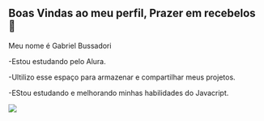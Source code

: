 ## Boas Vindas ao meu perfil, Prazer em recebelos 👋

Meu nome é Gabriel Bussadori 

-Estou estudando pelo Alura.

-Ultilizo esse espaço para armazenar e compartilhar meus projetos.

-EStou estudando e melhorando minhas habilidades do Javacript.



![]((https://media1.tenor.com/m/CzaHhPyIR8gAAAAC/rosy00.gif))


